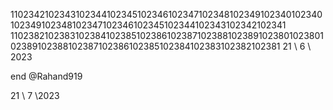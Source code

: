 1102342102343102344102345102346102347102348102349102340102340102349102348102347102346102345102344102343102342102341
1102382102383102384102385102386102387102388102389102380102380102389102388102387102386102385102384102383102382102381
21 \ 6 \ 2023

end @Rahand919

21 \ 7 \2023
